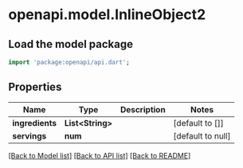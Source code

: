 # openapi.model.InlineObject2

## Load the model package
```dart
import 'package:openapi/api.dart';
```

## Properties
Name | Type | Description | Notes
------------ | ------------- | ------------- | -------------
**ingredients** | **List&lt;String&gt;** |  | [default to []]
**servings** | **num** |  | [default to null]

[[Back to Model list]](../README.md#documentation-for-models) [[Back to API list]](../README.md#documentation-for-api-endpoints) [[Back to README]](../README.md)



